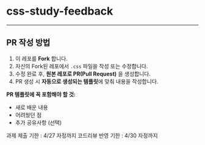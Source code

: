 # css-study-feedback

---

## PR 작성 방법

1. 이 레포를 **Fork** 합니다.
2. 자신의 Fork된 레포에서 `.css` 파일을 작성 또는 수정합니다.
3. 수정 완료 후, **원본 레포로 PR(Pull Request)** 을 생성합니다.
4. PR 생성 시 **자동으로 생성되는 템플릿**에 맞춰 내용을 작성합니다.

**PR 템플릿에 꼭 포함해야 할 것:**

- 새로 배운 내용
- 어려웠던 점
- 추가 공유사항 (선택)

과제 제출 기한 : 4/27 자정까지
코드리뷰 반영 기한 : 4/30 자정까지

